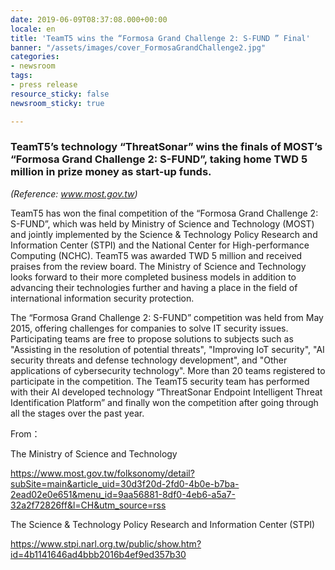 ```yaml
---
date: 2019-06-09T08:37:08.000+00:00
locale: en
title: 'TeamT5 wins the “Formosa Grand Challenge 2: S-FUND ” Final'
banner: "/assets/images/cover_FormosaGrandChallenge2.jpg"
categories:
- newsroom
tags:
- press release
resource_sticky: false
newsroom_sticky: true

---
```

### **TeamT5’s technology “ThreatSonar” wins the finals of MOST’s “Formosa Grand Challenge 2: S-FUND”, taking home TWD 5 million in prize money as start-up funds.**

_(Reference: www.most.gov.tw)_

TeamT5 has won the final competition of the “Formosa Grand Challenge 2: S-FUND”, which was held by Ministry of Science and Technology (MOST) and jointly implemented by the Science & Technology Policy Research and Information Center (STPI) and the National Center for High-performance Computing (NCHC). TeamT5 was awarded TWD 5 million and received praises from the review board. The Ministry of Science and Technology looks forward to their more completed business models in addition to advancing their technologies further and having a place in the field of international information security protection.
            
            

The “Formosa Grand Challenge 2: S-FUND” competition was held from May 2015, offering challenges for companies to solve IT security issues. Participating teams are free to propose solutions to subjects such as "Assisting in the resolution of potential threats", "Improving IoT security", "AI security threats and defense technology development", and "Other applications of cybersecurity technology". More than 20 teams registered to participate in the competition. The TeamT5 security team has performed with their AI developed technology “ThreatSonar Endpoint Intelligent Threat Identification Platform” and finally won the competition after going through all the stages over the past year.

            
            
From：

The Ministry of Science and Technology

https://www.most.gov.tw/folksonomy/detail?subSite=main&article_uid=30d3f20d-2fd0-4b0e-b7ba-2ead02e0e651&menu_id=9aa56881-8df0-4eb6-a5a7-32a2f72826ff&l=CH&utm_source=rss

The Science & Technology Policy Research and Information Center (STPI)

https://www.stpi.narl.org.tw/public/show.htm?id=4b1141646ad4bbb2016b4ef9ed357b30